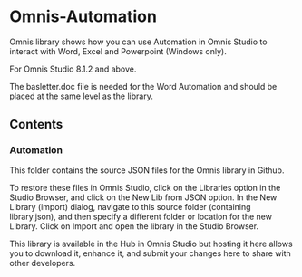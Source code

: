 # Omnis-Automation
Omnis library shows how you can use Automation in Omnis Studio to interact with Word, Excel and Powerpoint (Windows only).

For Omnis Studio 8.1.2 and above.

The basletter.doc file is needed for the Word Automation and should be placed at the same level as the library.

## Contents
### Automation
This folder contains the source JSON files for the Omnis library in Github. 

To restore these files in Omnis Studio, click on the Libraries option in the Studio Browser, and click on the New Lib from JSON option. In the New Library (import) dialog, navigate to this source folder (containing library.json), and then specify a different folder or location for the new Library. Click on Import and open the library in the Studio Browser. 

This library is available in the Hub in Omnis Studio but hosting it here allows you to download it, enhance it, and submit your changes here to share with other developers. 
